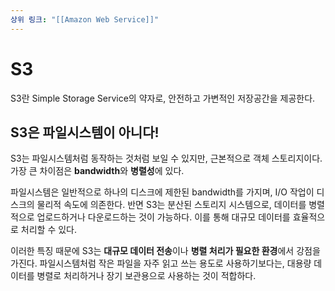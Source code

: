 ```yaml
---
상위 링크: "[[Amazon Web Service]]"
---
```

# S3
S3란 Simple Storage Service의 약자로, 안전하고 가변적인 저장공간을 제공한다.

## S3은 파일시스템이 아니다!
S3는 파일시스템처럼 동작하는 것처럼 보일 수 있지만, 근본적으로 객체 스토리지이다. 가장 큰 차이점은 **bandwidth**와 **병렬성**에 있다.

파일시스템은 일반적으로 하나의 디스크에 제한된 bandwidth를 가지며, I/O 작업이 디스크의 물리적 속도에 의존한다. 반면 S3는 분산된 스토리지 시스템으로, 데이터를 병렬적으로 업로드하거나 다운로드하는 것이 가능하다. 이를 통해 대규모 데이터를 효율적으로 처리할 수 있다.

이러한 특징 때문에 S3는 **대규모 데이터 전송**이나 **병렬 처리가 필요한 환경**에서 강점을 가진다. 파일시스템처럼 작은 파일을 자주 읽고 쓰는 용도로 사용하기보다는, 대용량 데이터를 병렬로 처리하거나 장기 보관용으로 사용하는 것이 적합하다.